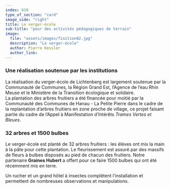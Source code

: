 ```yaml
---
index: 810
type_of_section: "card"
image_side: "right"
title: Le verger-école
sub-title: "pour des activités pédagogiques de terrain"
image:
  file: "assets/images/finition02.jpg"
  description: "Le verger-école"
  author: Pierre Kessler
  author_link: 
---
```

### Une réalisation soutenue par les institutions ###   

La réalisation du verger-école de Lichtenberg est largement soutenue par la Communauté de Communes, la Région Grand Est, l’Agence de l’eau Rhin Meuse et le Ministère de la Transition écologique et solidaire.  
La plantation des arbres fruitiers a été financée pour moitié par la Communauté des Communes de Hanau - La Petite Pierre dans le cadre de la replantation d’arbres fruitiers en zone proche de village, ce projet faisant partie du cadre de l’Appel à Manifestation d’Intérêts *Trames Vertes et Bleues*.
### 32 arbres et 1500 bulbes ###   
Le verger-école est planté de 32 arbres fruitiers : les élèves ont mis la main à la pâte pour cette plantation. Le fleurissement est assuré par des massifs de fleurs à bulbes disposés au pied de chacun des fruitiers. Notre partenaire **Graines Hubert** a offert pour ce faire 1500 bulbes qui ont été récemment mis en terre.

Un rucher et un grand hôtel à insectes complètent l'installation et permettent de nombreuses observations et manipulations.